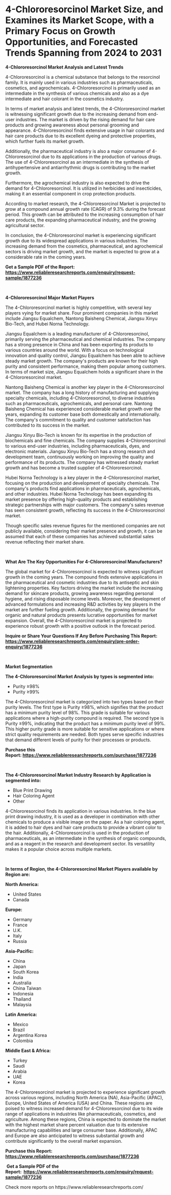 <p><h1>4-Chlororesorcinol Market Size, and Examines its Market Scope, with a Primary Focus on Growth Opportunities, and Forecasted Trends Spanning from 2024 to 2031</h1></p><p><strong>4-Chlororesorcinol Market Analysis and Latest Trends</strong></p>
<p><p>4-Chlororesorcinol is a chemical substance that belongs to the resorcinol family. It is mainly used in various industries such as pharmaceuticals, cosmetics, and agrochemicals. 4-Chlororesorcinol is primarily used as an intermediate in the synthesis of various chemicals and also as a dye intermediate and hair colorant in the cosmetics industry.</p><p>In terms of market analysis and latest trends, the 4-Chlororesorcinol market is witnessing significant growth due to the increasing demand from end-user industries. The market is driven by the rising demand for hair care products and growing awareness about personal grooming and appearance. 4-Chlororesorcinol finds extensive usage in hair colorants and hair care products due to its excellent dyeing and protective properties, which further fuels its market growth.</p><p>Additionally, the pharmaceutical industry is also a major consumer of 4-Chlororesorcinol due to its applications in the production of various drugs. The use of 4-Chlororesorcinol as an intermediate in the synthesis of antihypertensive and antiarrhythmic drugs is contributing to the market growth.</p><p>Furthermore, the agrochemical industry is also expected to drive the demand for 4-Chlororesorcinol. It is utilized in herbicides and insecticides, making it an essential component in crop protection products.</p><p>According to market research, the 4-Chlororesorcinol Market is projected to grow at a compound annual growth rate (CAGR) of 9.3% during the forecast period. This growth can be attributed to the increasing consumption of hair care products, the expanding pharmaceutical industry, and the growing agricultural sector.</p><p>In conclusion, the 4-Chlororesorcinol market is experiencing significant growth due to its widespread applications in various industries. The increasing demand from the cosmetics, pharmaceutical, and agrochemical sectors is driving market growth, and the market is expected to grow at a considerable rate in the coming years.</p></p>
<p><strong>Get a Sample PDF of the Report:&nbsp; <a href="https://www.reliableresearchreports.com/enquiry/request-sample/1877236">https://www.reliableresearchreports.com/enquiry/request-sample/1877236</a></strong></p>
<p>&nbsp;</p>
<p><strong>4-Chlororesorcinol Major Market Players</strong></p>
<p><p>The 4-Chlororesorcinol market is highly competitive, with several key players vying for market share. Four prominent companies in this market include Jiangsu Equalchem, Nantong Baisheng Chemical, Jiangsu Xinyu Bio-Tech, and Hubei Norna Technology.</p><p>Jiangsu Equalchem is a leading manufacturer of 4-Chlororesorcinol, primarily serving the pharmaceutical and chemical industries. The company has a strong presence in China and has been exporting its products to various countries around the world. With a focus on technological innovation and quality control, Jiangsu Equalchem has been able to achieve steady market growth. The company's products are known for their high purity and consistent performance, making them popular among customers. In terms of market size, Jiangsu Equalchem holds a significant share in the 4-Chlororesorcinol market.</p><p>Nantong Baisheng Chemical is another key player in the 4-Chlororesorcinol market. The company has a long history of manufacturing and supplying specialty chemicals, including 4-Chlororesorcinol, to diverse industries such as pharmaceuticals, agrochemicals, and personal care. Nantong Baisheng Chemical has experienced considerable market growth over the years, expanding its customer base both domestically and internationally. The company's commitment to quality and customer satisfaction has contributed to its success in the market.</p><p>Jiangsu Xinyu Bio-Tech is known for its expertise in the production of biochemicals and fine chemicals. The company supplies 4-Chlororesorcinol to various end-user industries, including pharmaceuticals, dyes, and electronic materials. Jiangsu Xinyu Bio-Tech has a strong research and development team, continuously working on improving the quality and performance of its products. The company has witnessed steady market growth and has become a trusted supplier of 4-Chlororesorcinol.</p><p>Hubei Norna Technology is a key player in the 4-Chlororesorcinol market, focusing on the production and development of specialty chemicals. The company's products find applications in pharmaceuticals, agrochemicals, and other industries. Hubei Norna Technology has been expanding its market presence by offering high-quality products and establishing strategic partnerships with major customers. The company's sales revenue has seen consistent growth, reflecting its success in the 4-Chlororesorcinol market.</p><p>Though specific sales revenue figures for the mentioned companies are not publicly available, considering their market presence and growth, it can be assumed that each of these companies has achieved substantial sales revenue reflecting their market share.</p></p>
<p>&nbsp;</p>
<p><strong>What Are The Key Opportunities For 4-Chlororesorcinol Manufacturers?</strong></p>
<p><p>The global market for 4-Chlororesorcinol is expected to witness significant growth in the coming years. The compound finds extensive applications in the pharmaceutical and cosmetic industries due to its antiseptic and skin lightening properties. Key factors driving the market include the increasing demand for skincare products, growing awareness regarding personal hygiene, and rising disposable income levels. Moreover, the development of advanced formulations and increasing R&D activities by key players in the market are further fueling growth. Additionally, the growing demand for organic and natural products presents lucrative opportunities for market expansion. Overall, the 4-Chlororesorcinol market is projected to experience robust growth with a positive outlook in the forecast period.</p></p>
<p><strong>Inquire or Share Your Questions If Any Before Purchasing This Report: <a href="https://www.reliableresearchreports.com/enquiry/pre-order-enquiry/1877236">https://www.reliableresearchreports.com/enquiry/pre-order-enquiry/1877236</a></strong></p>
<p>&nbsp;</p>
<p><strong>Market Segmentation</strong></p>
<p><strong>The 4-Chlororesorcinol Market Analysis by types is segmented into:</strong></p>
<p><ul><li>Purity ≥98%</li><li>Purity ≥99%</li></ul></p>
<p><p>The 4-Chlororesorcinol market is categorized into two types based on their purity levels. The first type is Purity ≥98%, which signifies that the product has a minimum purity level of 98%. This grade is suitable for various applications where a high-purity compound is required. The second type is Purity ≥99%, indicating that the product has a minimum purity level of 99%. This higher purity grade is more suitable for sensitive applications or where strict quality requirements are needed. Both types serve specific industries that demand different levels of purity for their processes or products.</p></p>
<p><strong>Purchase this Report:&nbsp;<a href="https://www.reliableresearchreports.com/purchase/1877236">https://www.reliableresearchreports.com/purchase/1877236</a></strong></p>
<p>&nbsp;</p>
<p><strong>The 4-Chlororesorcinol Market Industry Research by Application is segmented into:</strong></p>
<p><ul><li>Blue Print Drawing</li><li>Hair Coloring Agent</li><li>Other</li></ul></p>
<p><p>4-Chlororesorcinol finds its application in various industries. In the blue print drawing industry, it is used as a developer in combination with other chemicals to produce a visible image on the paper. As a hair coloring agent, it is added to hair dyes and hair care products to provide a vibrant color to the hair. Additionally, 4-Chlororesorcinol is used in the production of pharmaceuticals, as an intermediate in the synthesis of organic compounds, and as a reagent in the research and development sector. Its versatility makes it a popular choice across multiple markets.</p></p>
<p>&nbsp;</p>
<p><strong>In terms of Region, the 4-Chlororesorcinol Market Players available by Region are:</strong></p>
<p>
    <p> <strong> North America: </strong>
        <ul>
            <li>United States</li>
            <li>Canada</li>
        </ul>
        </p> 
    <p> <strong> Europe: </strong>
        <ul>
            <li>Germany</li>
            <li>France</li>
            <li>U.K.</li>
            <li>Italy</li>
            <li>Russia</li>
        </ul>
        </p> 
    <p> <strong> Asia-Pacific: </strong>
        <ul>
            <li>China</li>
            <li>Japan</li>
            <li>South Korea</li>
            <li>India</li>
            <li>Australia</li>
            <li>China Taiwan</li>
            <li>Indonesia</li>
            <li>Thailand</li>
            <li>Malaysia</li>
        </ul>
        </p> 
    <p> <strong> Latin America: </strong>
        <ul>
            <li>Mexico</li>
            <li>Brazil</li>
            <li>Argentina Korea</li>
            <li>Colombia</li>
        </ul>
        </p> 
    <p> <strong> Middle East & Africa: </strong>
        <ul>
            <li>Turkey</li>
            <li>Saudi</li>
            <li>Arabia</li>
            <li>UAE</li>
            <li>Korea</li>
        </ul>
    </p>
    </p>
<p><p>The 4-Chlororesorcinol market is projected to experience significant growth across various regions, including North America (NA), Asia-Pacific (APAC), Europe, United States of America (USA) and China. These regions are poised to witness increased demand for 4-Chlororesorcinol due to its wide range of applications in industries like pharmaceuticals, cosmetics, and agriculture. Among these regions, China is expected to dominate the market with the highest market share percent valuation due to its extensive manufacturing capabilities and large consumer base. Additionally, APAC and Europe are also anticipated to witness substantial growth and contribute significantly to the overall market expansion.</p></p>
<p><strong>Purchase this Report: <a href="https://www.reliableresearchreports.com/purchase/1877236">https://www.reliableresearchreports.com/purchase/1877236</a></strong></p>
<p>&nbsp;<strong>Get a Sample PDF of the Report:&nbsp;&nbsp;<a href="https://www.reliableresearchreports.com/enquiry/request-sample/1877236">https://www.reliableresearchreports.com/enquiry/request-sample/1877236</a></strong></p>
<p><strong></strong></p>
<p>Check more reports on https://www.reliableresearchreports.com/</p>